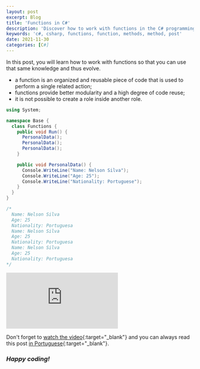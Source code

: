 ```yaml
---
layout: post
excerpt: Blog
title: 'Functions in C#'
description: 'Discover how to work with functions in the C# programming language. Get answers to your questions with the theory and examples presented.'
keywords: 'c#, csharp, functions, function, methods, method, post'
date: 2021-11-30
categories: [C#]
---
```


In this post, you will learn how to work with functions so that you can use that same knowledge and thus evolve.

- a function is an organized and reusable piece of code that is used to perform a single related action;
- functions provide better modularity and a high degree of code reuse;
- it is not possible to create a role inside another role.

```csharp
using System;

namespace Base {
  class Functions {
    public void Run() {
      PersonalData();
      PersonalData();
      PersonalData();
    }

    public void PersonalData() {
      Console.WriteLine("Name: Nelson Silva");
      Console.WriteLine("Age: 25");
      Console.WriteLine("Nationality: Portuguese");
    }
  }
}

/*
  Name: Nelson Silva
  Age: 25
  Nationality: Portuguesa
  Name: Nelson Silva
  Age: 25
  Nationality: Portuguesa
  Name: Nelson Silva
  Age: 25
  Nationality: Portuguesa
*/
```

<div class="video-container">
  <iframe src="https://www.youtube.com/embed/61T_m11jCWs" frameborder="0" allowfullscreen></iframe>
</div>

Don't forget to [watch the video](https://youtu.be/61T_m11jCWs){:target="\_blank"} and you can always read this post [in Portuguese](https://caffeinealgorithm.com/blog/20211130/funcoes-em-csharp/){:target="\_blank"}.

### _Happy coding!_
